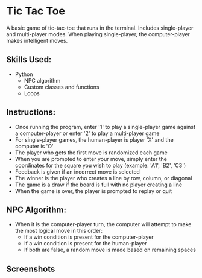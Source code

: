 # Tic Tac Toe

A basic game of tic-tac-toe that runs in the terminal. Includes single-player and multi-player modes. When playing single-player, the computer-player makes intelligent moves.

## Skills Used:

-   Python
    -   NPC algorithm
    -   Custom classes and functions
    -   Loops

## Instructions:

-   Once running the program, enter '1' to play a single-player game against a computer-player or enter '2' to play a multi-player game
-   For single-player games, the human-player is player 'X' and the computer is 'O'
-   The player who gets the first move is randomized each game
-   When you are prompted to enter your move, simply enter the coordinates for the square you wish to play (example: 'A1', 'B2', 'C3')
-   Feedback is given if an incorrect move is selected
-   The winner is the player who creates a line by row, column, or diagonal
-   The game is a draw if the board is full with no player creating a line
-   When the game is over, the player is prompted to replay or quit

## NPC Algorithm:

-   When it is the computer-player turn, the computer will attempt to make the most logical move in this order:
    -   If a win condition is present for the computer-player
    -   If a win condition is present for the human-player
    -   If both are false, a random move is made based on remaining spaces

## Screenshots
